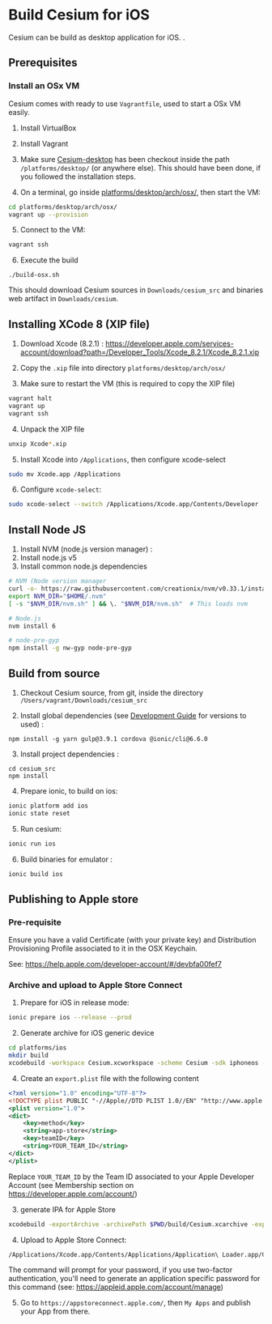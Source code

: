 # Build Cesium for iOS

Cesium can be build as desktop application for iOS. .

## Prerequisites

### Install an OSx VM

Cesium comes with ready to use `Vagrantfile`, used to start a OSx VM easily.

1. Install VirtualBox

2. Install Vagrant 

3. Make sure [Cesium-desktop](https://git.duniter.org/clients/cesium-grp/cesium-desktop) has been checkout inside the path `/platforms/desktop/` (or anywhere else).
   This should have been done, if you followed the installation steps.  

4. On a terminal, go inside [platforms/desktop/arch/osx/](../platforms/desktop/arch/osx/), then start the VM:
```bash
cd platforms/desktop/arch/osx/
vagrant up --provision
```

5. Connect to the VM: 
```bash
vagrant ssh
```

6. Execute the build
```
./build-osx.sh
```
This should download Cesium sources in `Downloads/cesium_src` and binaries web artifact in `Downloads/cesium`.

## Installing XCode 8 (XIP file) 

1. Download Xcode (8.2.1) : https://developer.apple.com/services-account/download?path=/Developer_Tools/Xcode_8.2.1/Xcode_8.2.1.xip

2. Copy the `.xip` file into directory `platforms/desktop/arch/osx/`

3. Make sure to restart the VM (this is required to copy the XIP file)
```bash
vagrant halt
vagrant up
vagrant ssh
```
4. Unpack the XIP file
```bash
unxip Xcode*.xip
```
5. Install Xcode into `/Applications`, then configure xcode-select
```bash
sudo mv Xcode.app /Applications 
```
6. Configure `xcode-select`:
```bash
sudo xcode-select --switch /Applications/Xcode.app/Contents/Developer
```

## Install Node JS

1. Install NVM (node.js version manager) :
2. Install node.js v5  
3. Install common node.js dependencies
 
```bash
# NVM (Node version manager
curl -o- https://raw.githubusercontent.com/creationix/nvm/v0.33.1/install.sh | bash
export NVM_DIR="$HOME/.nvm"
[ -s "$NVM_DIR/nvm.sh" ] && \. "$NVM_DIR/nvm.sh"  # This loads nvm

# Node.js
nvm install 6

# node-pre-gyp
npm install -g nw-gyp node-pre-gyp
```

## Build from source

1. Checkout Cesium source, from git, inside the directory `/Users/vagrant/Downloads/cesium_src`

2. Install global dependencies (see [Development Guide](./development_guide.md) for versions to used) :
```
npm install -g yarn gulp@3.9.1 cordova @ionic/cli@6.6.0
```

3. Install project dependencies :
```
cd cesium_src
npm install
```

4. Prepare ionic, to build on ios:
```bash
ionic platform add ios
ionic state reset
```

5. Run cesium:
```bash
ionic run ios
```

6. Build binaries for emulator :

```bash
ionic build ios
```


## Publishing to Apple store

### Pre-requisite

Ensure you have a valid Certificate (with your private key) 
and Distribution Provisioning Profile associated to it in the OSX Keychain.

See: https://help.apple.com/developer-account/#/devbfa00fef7

### Archive and upload to Apple Store Connect

1. Prepare for iOS in release mode:

```bash
ionic prepare ios --release --prod
```

2. Generate archive for iOS generic device
```bash
cd platforms/ios
mkdir build
xcodebuild -workspace Cesium.xcworkspace -scheme Cesium -sdk iphoneos -configuration AppStoreDistribution archive -archivePath $PWD/build/Cesium.xcarchive
```

4. Create an `export.plist` file with the following content
```xml
<?xml version="1.0" encoding="UTF-8"?>
<!DOCTYPE plist PUBLIC "-//Apple//DTD PLIST 1.0//EN" "http://www.apple.com/DTDs/PropertyList-1.0.dtd">
<plist version="1.0">
<dict>
    <key>method</key>
    <string>app-store</string>
    <key>teamID</key>
    <string>YOUR_TEAM_ID</string>
</dict>
</plist>
```

Replace `YOUR_TEAM_ID` by the Team ID associated to your Apple Developer Account (see Membership section on https://developer.apple.com/account/)

3. generate IPA for Apple Store
```bash
xcodebuild -exportArchive -archivePath $PWD/build/Cesium.xcarchive -exportOptionsPlist $PWD/export.plist -exportPath $PWD/build
```

4. Upload to Apple Store Connect:
```bash
/Applications/Xcode.app/Contents/Applications/Application\ Loader.app/Contents/Frameworks/ITunesSoftwareService.framework/Support/altool --upload-app -f $PWD/build/Cesium.ipa -u YOUR_APPLE_ID
```

The command will prompt for your password, if you use two-factor authentication, you'll need to generate an application specific password for this command (see: https://appleid.apple.com/account/manage)

5. Go to `https://appstoreconnect.apple.com/`, then `My Apps` and publish your App from there.